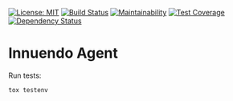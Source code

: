 [![License: MIT](https://img.shields.io/badge/License-MIT-blue.svg)](https://opensource.org/licenses/MIT)
[![Build Status](https://travis-ci.org/innuendoio/innuendo-agent-python.svg?branch=master)](https://travis-ci.org/innuendoio/innuendo-agent-python)
[![Maintainability](https://api.codeclimate.com/v1/badges/61c7090e2d644e109857/maintainability)](https://codeclimate.com/github/innuendoio/innuendo-agent-python/maintainability)
[![Test Coverage](https://api.codeclimate.com/v1/badges/61c7090e2d644e109857/test_coverage)](https://codeclimate.com/github/innuendoio/innuendo-agent-python/test_coverage)
[![Dependency Status](https://gemnasium.com/badges/github.com/innuendoio/innuendo-agent-python.svg)](https://gemnasium.com/github.com/innuendoio/innuendo-agent-python)

# Innuendo Agent

Run tests:

```
tox testenv
```